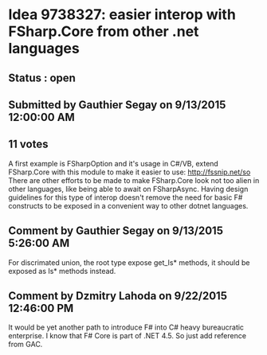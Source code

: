 # Idea 9738327: easier interop with FSharp.Core from other .net languages #

## Status : open

## Submitted by Gauthier Segay on 9/13/2015 12:00:00 AM

## 11 votes

A first example is FSharpOption<T> and it's usage in C#/VB, extend FSharp.Core with this module to make it easier to use:
http://fssnip.net/so
There are other efforts to be made to make FSharp.Core look not too alien in other languages, like being able to await on FSharpAsync.
Having design guidelines for this type of interop doesn't remove the need for basic F# constructs to be exposed in a convenient way to other dotnet languages.


## Comment by Gauthier Segay on 9/13/2015 5:26:00 AM

For discrimated union, the root type expose get_Is* methods, it should be exposed as Is* methods instead.

## Comment by Dzmitry Lahoda on 9/22/2015 12:46:00 PM

It would be yet another path to introduce F# into C# heavy bureaucratic enterprise. I know that F# Core is part of .NET 4.5. So just add reference from GAC.
